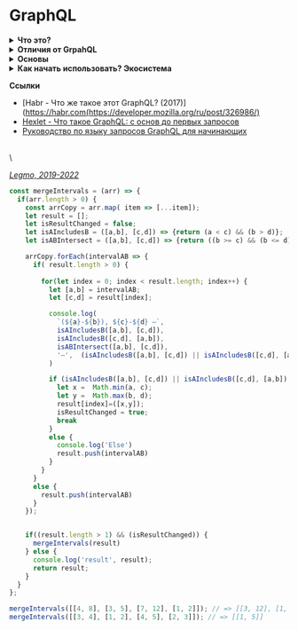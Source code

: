 # GraphQL

<details>

<summary><strong>Что это?</strong></summary>

Разработан в Facebook, 2012 г, выпущена в 2015.\
С 2018 - некоммерческая организация\
Создатель Ли Байрон.\
Название отсылает к «графовым базам данных» (тип БД) и «языку запросов»(query language). Часть "Graph" отражает идею получения контента, проходя сквозь граф API, используя поля и подполя.

**Определения**

* язык запросов для API-интерфейсов + среда, в которой они выполняются.
* синтаксис, который описывает как запрашивать данные. В основном используется клиентом для загрузки данных с сервера.
* это только спецификация — можно использовать с любой библиотекой на любой платформе, используя готовый клиент или вручную отправляя запросы на сервер GraphQL.

Позволяет получать данные из API и передавать от сервера клиенту.\
Альтернатива [REST API](../Pages/WebDeveloping/REST.md).

**Некоторые преимущества**

* Вы получаете информацию именно в том объёме, в котором запрашиваете. Позволяет клиенту точно указать, какие данные ему нужны.
* Вам будет необходима всего одна конечная точка.
* Облегчает агрегацию данных из нескольких источников. Можно получить несколько ресурсов сервера одним вызовом, а не выполнять множество вызовов REST API.
* GraphQL — сильно типизированный язык, что позволяет предварительно оценить корректность запроса в рамках системы типов синтаксиса.
* GraphQL поддерживает веб-сокеты прямо из коробки в виде абстракций, называемых подписками.\
  Веб-сокеты — прямое соединения между сервером и клиентом, чтобы сервер мог сообщать когда он обновляется.\
  Вместо обращений клиента с запросом на обновление (используя Redux), сервер сообщает клиенту, что данные должны быть обновлены.

**Зачем**

Представьте, что вам нужно отобразить список записей (posts), и под каждым опубликовать список лайков (likes), включая имена пользователей и аватары. Это не сложно — вы просто измените API posts так, чтобы оно содержало массив likes, в котором будут объекты-пользователи.\
Затем, при разработке мобильного приложения, оказалось что из-за загрузки дополнительных данных приложение работает слишком медленно. Теперь нужно два endpoint, один возвращающий записи с лайками, а другой без них.\
Добавим ещё один фактор: оказывается, записи хранятся в базе данных MySQL, а лайки в Redis...\
Facebook придумал концептуально простое решение: вместо того, чтобы иметь множество "глупых" endpoint, лучше иметь один "умный" endpoint, который будет способен работать со сложными запросами и придавать данным такую форму, какую запрашивает клиент.\
Слой GraphQL находится между клиентом и одним или несколькими источниками данных; он принимает запросы клиентов и возвращает необходимые данные в соответствии с переданными инструкциями

Это инструмент, который объединяет возможности SQL и REST на стороне клиента. Берёт идеи, разработанные для манипуляции данными в БД, и использует их в вебе. Поэтому с помощью одного запроса GraphQL можно получить сразу все необходимые данные.

\


</details>

<details>

<summary><strong>Отличия от GrpahQL</strong></summary>

REST API — точка входа /users возвращает пользователей с заранее оговоренным набором полей.

GraphQL — на стороне клиента определяется какие данные нужны. Запрос идёт на единую точку, получает в ответе только нужные данные.

\


</details>

<details>

<summary><strong>Основы</strong></summary>

GraphQL API построен на трёх основных строительных блоках:

* запросы (queries), мутации (mutation), подписки (subscription)
* распознавателях (resolvers)
* схема (schema)

**Запросы (queries)**\
Структура вложенных друг в друга полей и массивов.\
Поддерживаются аргументы (`id: "123foo"`) и переменные (`id: $id`).

```
    query getMyPost($id: String) {
      post(id: $id){
        title
        body
        author{
          name
          avatarUrl
          profileUrl
        }
      }
    }
```

С помощью запросов GraphQL получает необходимые данные с сервера. Тип запроса Query в GraphQL — аналог GET в REST. Запросы — строки, которые отправляются в теле HTTP POST-запроса.\
Все типы запросов в GraphQL отправляются через POST.

В ответ на этот запрос сервер присылает данные в формате JSON. Структура ответа соответствует структуре запроса.

**Мутации (mutation)**\
С помощью этого типа операций можно добавлять данные в БД.\
Аналог POST и PUT в REST.

```
mutation createUser{
  addUser(fname: "Richie", age: 22) {
    id
  }
}
```

**Подписки (subscription)**\
С помощью этого типа операций клиент слушает изменения в БД в режиме реального времени.\
Под капотом подписки используют [websokets](browser.md).

```
subscription listenLikes {
  listenLikes {
    fname
    likes
  }
}
```

**Распознаватели (resolvers)**\
Сервер GraphQL не может знать что делать с входящим запросом, если ему не объяснить при помощи распознавателя (resolver) .\
Используя распознаватель GraphQL понимает, как и где получить данные, соответствующие запрашиваемому полю.\


Функции, которые возвращают данные для определённого поля.\
Resolver’ы возвращают данные того типа, который определён в схеме.\
Могут быть асинхронными.\
\
С их помощью можно получать данные из REST API, базы данных или другого источника.

Пример распознавателя для 3 полей (post, author, commentsCount):

```
Query: {
  post(root, args) {
    return Posts.find({ id: args.id });
  }
},
Post: {
  author(post) {
    return Users.find({ id: post.authorId})
  },
  commentsCount(post) {
    return Comments.find({ postId: post.id}).count()
  }
}
```

Ключевое понятие здесь то, что схема запроса GraphQL и структура вашей базы данных никак не связаны. Другими словами, в базе данных может не существовать полей author или commentsCount, но мы можем "симулировать" их благодаря силе распознавателей.\
Как было показано выше, вы можете писать любой код внутри распознавателя. Так что вы можете изменять содержимое базы данных; такие распознаватели называют изменяющими (mutation).

**Схема (schema)**\
Все это становится возможным благодаря типизированной схеме данных GraphQL.\
Схема состоит из двух взаимосвязанных объектов: TypeDefs и Resolvers.

У GraphQL есть лишь один endpoint `/graphql`.\
Он может обладать несколькими endpoints, выполняющими различные действия. Они указаны в схеме.

Схема выполняет следующие действия:

* Указывает различные endpoints
* Определяет поля ввода и вывода для endpoint
* Определяет действие, которое должно быть выполнено при достижении endpoint и так далее.

\


</details>

<details>

<summary><strong>Как начать использовать? Экосистема</strong></summary>

Необходимо всего два компонента чтобы начать:

* Сервер GraphQL для обработки запросов к API
* Клиент GraphQL, который будет подключаться к endpoint.

**Сервера**

* GraphQL-JS (Node)
* GraphQL-Server (Node)
* Apollo

**Клиенты**\
Конечно вы можете работать с API GraphQL напрямую, но специальная клиентская библиотека определённо может сделать вашу жизнь проще.

* Relay - собственный инструментарий Facebook
* Apollo - из 2 частей:
  * Apollo-client, позволяет выполнять запросы GraphQL в браузере (также есть расширение для DevTools)
  * коннектор для frontend-фреймворка (React-Apollo, Angular-Apollo и другие)
  * По умолчанию Apollo-client сохраняет данных используя Redux, который сам является достаточно авторитетной библиотекой управления состоянием с богатой экосистемой.

**Прочее**

* VulcanJS - React/GraphQL
* Gatsby - генератор статических сайтов для React, использует GraphQL
* GraphiQL - браузерная IDE для создания и выполнения запросов к endpoint-ам GraphQL.

\


</details>

**Ссылки**

* \[Habr - Что же такое этот GraphQL? (2017)]\(https://habr.com(https://developer.mozilla.org/ru/post/326986/)
* [Hexlet - Что такое GraphQL: с основ до первых запросов](https://ru.hexlet.io/blog/posts/chto-takoe-graphql-s-osnov-do-pervyh-zaprosov)
* [Руководство по языку запросов GraphQL для начинающих](https://tproger.ru/translations/graphql-beginners-guide/)

\
\


[_Legmo, 2019-2022_](https://github.com/Legmo/notes/)

```js
const mergeIntervals = (arr) => {
  if(arr.length > 0) {
    const arrCopy = arr.map( item => [...item]);
    let result = [];
    let isResultChanged = false;
    let isAIncludesB = ([a,b], [c,d]) => {return (a < c) && (b > d)};
    let isABIntersect = ([a,b], [c,d]) => {return ((b >= c) && (b <= d)) || ((a >= c) && (a <= d))};

    arrCopy.forEach(intervalAB => {
      if( result.length > 0) {
          
        for(let index = 0; index < result.length; index++) {
          let [a,b] = intervalAB;
          let [c,d] = result[index];

          console.log(
            `(${a}-${b}), ${c}-${d} —`,
            isAIncludesB([a,b], [c,d]),
            isAIncludesB([c,d], [a,b]),
            isABIntersect([a,b], [c,d]),
            '—',  (isAIncludesB([a,b], [c,d]) || isAIncludesB([c,d], [a,b]) || isABIntersect([a,b], [c,d]))
          )

          if (isAIncludesB([a,b], [c,d]) || isAIncludesB([c,d], [a,b]) || isABIntersect([a,b], [c,d])) {
            let x =  Math.min(a, c);
            let y =  Math.max(b, d);
            result[index]=([x,y]);
            isResultChanged = true;
            break
          }
          else {
            console.log('Else')
            result.push(intervalAB)
          }
        }
      }
      else {
        result.push(intervalAB)
      }
    });


    if((result.length > 1) && (isResultChanged)) {
      mergeIntervals(result)
    } else {
      console.log('result', result);
      return result;
    }
  }
};

mergeIntervals([[4, 8], [3, 5], [7, 12], [1, 2]]); // => [[3, 12], [1, 2]]
mergeIntervals([[3, 4], [1, 2], [4, 5], [2, 3]]); // => [[1, 5]]
```
